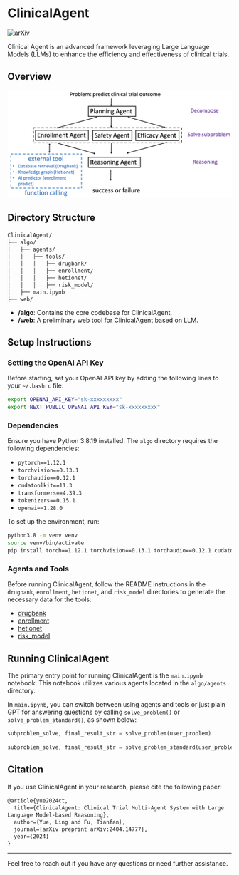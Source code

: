# ClinicalAgent

[![arXiv](https://img.shields.io/badge/arXiv-2404.14777-b31b1b.svg)](https://arxiv.org/abs/2404.14777)

Clinical Agent is an advanced framework leveraging Large Language Models (LLMs) to enhance the efficiency and effectiveness of clinical trials.

## Overview

![ClinicalAgent Overview](ctagent.png)

## Directory Structure

```
ClinicalAgent/
├── algo/
│   ├── agents/
│   │   ├── tools/
│   │   │   ├── drugbank/
│   │   │   ├── enrollment/
│   │   │   ├── hetionet/
│   │   │   ├── risk_model/
│   ├── main.ipynb
├── web/
```

- **/algo**: Contains the core codebase for ClinicalAgent.
- **/web**: A preliminary web tool for ClinicalAgent based on LLM.

## Setup Instructions

### Setting the OpenAI API Key

Before starting, set your OpenAI API key by adding the following lines to your `~/.bashrc` file:

```sh
export OPENAI_API_KEY="sk-xxxxxxxxx"
export NEXT_PUBLIC_OPENAI_API_KEY="sk-xxxxxxxxx"
```

### Dependencies

Ensure you have Python 3.8.19 installed. The `algo` directory requires the following dependencies:

- `pytorch==1.12.1`
- `torchvision==0.13.1`
- `torchaudio==0.12.1`
- `cudatoolkit==11.3`
- `transformers==4.39.3`
- `tokenizers==0.15.1`
- `openai==1.28.0`

To set up the environment, run:

```sh
python3.8 -m venv venv
source venv/bin/activate
pip install torch==1.12.1 torchvision==0.13.1 torchaudio==0.12.1 cudatoolkit==11.3 transformers==4.39.3 tokenizers==0.15.1 openai==1.28.0
```

### Agents and Tools

Before running ClinicalAgent, follow the README instructions in the `drugbank`, `enrollment`, `hetionet`, and `risk_model` directories to generate the necessary data for the tools:

- [drugbank](https://github.com/LeoYML/ClinicalAgent/tree/main/algo/agents/tools/drugbank)
- [enrollment](https://github.com/LeoYML/ClinicalAgent/tree/main/algo/agents/tools/enrollment)
- [hetionet](https://github.com/LeoYML/ClinicalAgent/tree/main/algo/agents/tools/hetionet)
- [risk_model](https://github.com/LeoYML/ClinicalAgent/tree/main/algo/agents/tools/risk_model)

## Running ClinicalAgent

The primary entry point for running ClinicalAgent is the `main.ipynb` notebook. This notebook utilizes various agents located in the `algo/agents` directory.

In `main.ipynb`, you can switch between using agents and tools or just plain GPT for answering questions by calling `solve_problem()` or `solve_problem_standard()`, as shown below:

```python
subproblem_solve, final_result_str = solve_problem(user_problem)
```

```python
subproblem_solve, final_result_str = solve_problem_standard(user_problem)
```

## Citation

If you use ClinicalAgent in your research, please cite the following paper:

```
@article{yue2024ct,
  title={ClinicalAgent: Clinical Trial Multi-Agent System with Large Language Model-based Reasoning},
  author={Yue, Ling and Fu, Tianfan},
  journal={arXiv preprint arXiv:2404.14777},
  year={2024}
}
```

---

Feel free to reach out if you have any questions or need further assistance.

